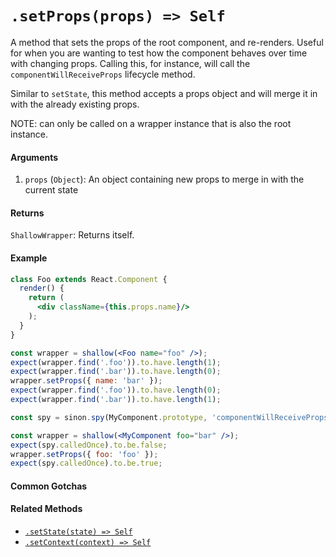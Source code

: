 # `.setProps(props) => Self`

A method that sets the props of the root component, and re-renders. Useful for when you are
wanting to test how the component behaves over time with changing props. Calling this, for
instance, will call the `componentWillReceiveProps` lifecycle method.

Similar to `setState`, this method accepts a props object and will merge it in with the already
existing props.

NOTE: can only be called on a wrapper instance that is also the root instance.


#### Arguments

1. `props` (`Object`): An object containing new props to merge in with the current state 



#### Returns

`ShallowWrapper`: Returns itself.



#### Example

```jsx
class Foo extends React.Component {
  render() {
    return (
      <div className={this.props.name}/>
    );
  }
}
```
```jsx
const wrapper = shallow(<Foo name="foo" />);
expect(wrapper.find('.foo')).to.have.length(1);
expect(wrapper.find('.bar')).to.have.length(0);
wrapper.setProps({ name: 'bar' });
expect(wrapper.find('.foo')).to.have.length(0);
expect(wrapper.find('.bar')).to.have.length(1);
```

```jsx
const spy = sinon.spy(MyComponent.prototype, 'componentWillReceiveProps');

const wrapper = shallow(<MyComponent foo="bar" />);
expect(spy.calledOnce).to.be.false;
wrapper.setProps({ foo: 'foo' });
expect(spy.calledOnce).to.be.true;
```


#### Common Gotchas



#### Related Methods

- [`.setState(state) => Self`](setState.md)
- [`.setContext(context) => Self`](setContext.md)


